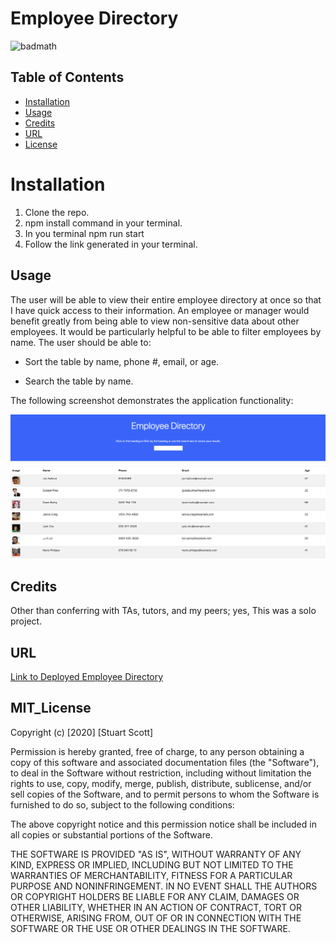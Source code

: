 # Employee Directory

![badmath](https://img.shields.io/badge/license-MIT-brightgreen)

## Table of Contents

* [Installation](#installation)
* [Usage](#usage)
* [Credits](#credits)
* [URL](#url)
* [License](#mit_license)

# Installation

1. Clone the repo.
2. npm install command in your terminal.
3. In you terminal npm run start
4. Follow the link generated in your terminal.


## Usage

The user will be able to view their entire employee directory at once so that I have quick access to their information. An employee or manager would benefit greatly from being able to view non-sensitive data about other employees. It would be particularly helpful to be able to filter employees by name. The user should be able to:

  * Sort the table by name, phone #, email, or age.

  * Search the table by name.

The following screenshot demonstrates the application functionality:

![HomePage demo](public/images/homepage.png)

## Credits

Other than conferring with TAs, tutors, and my peers; yes, This was a solo project.

## URL

[Link to Deployed Employee Directory](https://yoohooitstoo.github.io/gt-hw-user-directory-app/)

## MIT_License

Copyright (c) [2020] [Stuart Scott]

Permission is hereby granted, free of charge, to any person obtaining a copy
of this software and associated documentation files (the "Software"), to deal
in the Software without restriction, including without limitation the rights
to use, copy, modify, merge, publish, distribute, sublicense, and/or sell
copies of the Software, and to permit persons to whom the Software is
furnished to do so, subject to the following conditions:

The above copyright notice and this permission notice shall be included in all
copies or substantial portions of the Software.

THE SOFTWARE IS PROVIDED "AS IS", WITHOUT WARRANTY OF ANY KIND, EXPRESS OR
IMPLIED, INCLUDING BUT NOT LIMITED TO THE WARRANTIES OF MERCHANTABILITY,
FITNESS FOR A PARTICULAR PURPOSE AND NONINFRINGEMENT. IN NO EVENT SHALL THE
AUTHORS OR COPYRIGHT HOLDERS BE LIABLE FOR ANY CLAIM, DAMAGES OR OTHER
LIABILITY, WHETHER IN AN ACTION OF CONTRACT, TORT OR OTHERWISE, ARISING FROM,
OUT OF OR IN CONNECTION WITH THE SOFTWARE OR THE USE OR OTHER DEALINGS IN THE
SOFTWARE.